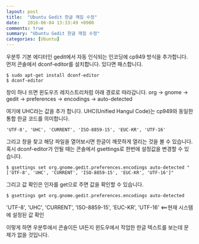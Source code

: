 ```yaml
---
layout: post
title:  "Ubuntu Gedit 한글 깨짐 수정"
date:   2016-06-04 13:33:49 +0900
comments: true
summary: "Ubuntu Gedit 한글 깨짐 수정"
categories: [Ubuntu]
---
```


우분투 기본 에디터인 gedit에서 자동 인식되는 인코딩에 cp949 방식을 추가합니다.
먼저 콘솔에서 dconf-editor를 설치합니다. 있다면 패스합니다.

```
$ sudo apt-get install dconf-editor
$ dconf-editor
```

창이 하나 뜨면 윈도우즈 레지스트리처럼 아래 경로로 따라갑니다.
org -> gnome -> gedit -> preferences -> encodings -> auto-detected

여기에 UHC라는 값을 추가 합니다. UHC(Unified Hangul Code)는 cp949와 동일한 통합 한글 코드를 의미합니다.

```
'UTF-8', 'UHC', 'CURRENT', 'ISO-8859-15', 'EUC-KR', 'UTF-16'
```

그리고 창을 찾고 해당 파일을 열어보시면 한글이 깨끗하게 열리는 것을 볼 수 있습니다.
혹시 dconf-editor가 안될 때는 콘솔에서 gsettings로 한번에 설정값을 변경할 수 있습니다.

```
$ gsettings set org.gnome.gedit.preferences.encodings auto-detected "['UTF-8', 'UHC', 'CURRENT', 'ISO-8859-15', 'EUC-KR', 'UTF-16']"
```

그리고 값 확인은 인자를 get으로 주면 값을 확인할 수 있습니다.

```
$ gsettings get org.gnome.gedit.preferences.encodings auto-detected
```

'UTF-8', 'UHC', 'CURRENT', 'ISO-8859-15', 'EUC-KR', 'UTF-16'   <==현재 시스템에 설정된 값 확인

이렇게 하면 우분투에서 콘솔이든 UI든지 윈도우에서 작업한 한글 텍스트를 보는데 문제가 없을 것입니다.

